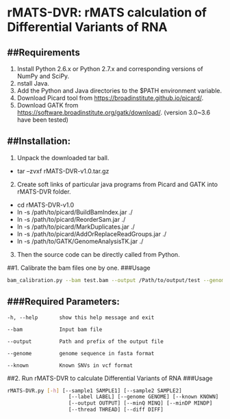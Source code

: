 # rMATS-DVR: rMATS calculation of Differential Variants of RNA

##Requirements
------------
1. Install Python 2.6.x or Python 2.7.x and corresponding versions of NumPy and SciPy. 
2. nstall Java.
3. Add the Python and Java directories to the $PATH environment variable.
4. Download Picard tool from https://broadinstitute.github.io/picard/.
5. Download GATK from https://software.broadinstitute.org/gatk/download/. (version 3.0~3.6 have been tested)

##Installation:
------------
1. Unpack the downloaded tar ball. <br>
 - tar –zvxf rMATS-DVR-v1.0.tar.gz 
2. Create soft links of particular java programs from Picard and GATK into rMATS-DVR folder.<br>
 - cd rMATS-DVR-v1.0 <br>
 - ln -s  /path/to/picard/BuildBamIndex.jar ./ <br>
 - ln -s /path/to/picard/ReorderSam.jar ./ <br>
 - ln -s /path/to/picard/MarkDuplicates.jar ./ <br>
 - ln -s /path/to/picard/AddOrReplaceReadGroups.jar ./ <br>
 - ln -s /path/to/GATK/GenomeAnalysisTK.jar ./ <br>
3. Then the source code can be directly called from Python. <br>


##1. Calibrate the bam files one by one.
###Usage
```bash
bam_calibration.py --bam test.bam --output /Path/to/output/test --genome hg19.fa --known dbSNP147.vcf
```	
	
###Required Parameters:
------------
	-h, --help       show this help message and exit

	--bam            Input bam file

	--output         Path and prefix of the output file

	--genome         genome sequence in fasta format

	--known          Known SNVs in vcf format



##2. Run rMATS-DVR to calculate Differential Variants of RNA
###Usage

```bash
rMATS-DVR.py [-h] [--sample1 SAMPLE1] [--sample2 SAMPLE2]
                    [--label LABEL] [--genome GENOME] [--known KNOWN]
                    [--output OUTPUT] [--minQ MINQ] [--minDP MINDP]
                    [--thread THREAD] [--diff DIFF]
```

























